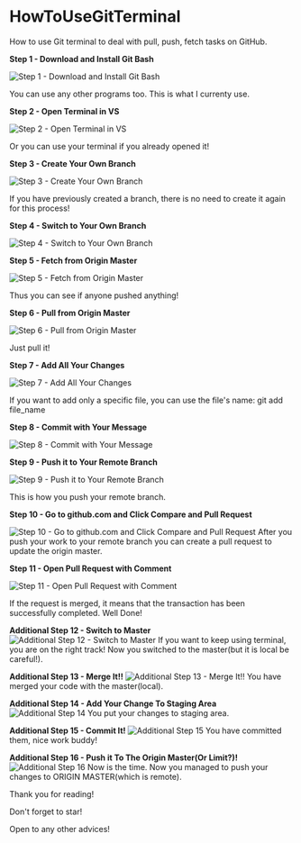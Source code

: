# HowToUseGitTerminal
How to use Git terminal to deal with pull, push, fetch tasks on GitHub.


**Step 1 - Download and Install Git Bash**

![Step 1 - Download and Install Git Bash](https://github.com/LovHurt/HowToUseGitTerminal/assets/137903815/387b3c6f-92d5-4121-bd25-f8c409154449)

You can use any other programs too. This is what I currenty use.


**Step 2 - Open Terminal in VS**

![Step 2 - Open Terminal in VS](https://github.com/LovHurt/HowToUseGitTerminal/assets/137903815/dbc97981-1811-4657-aaac-888cb44e118a)

Or you can use your terminal if you already opened it!


**Step 3 - Create Your Own Branch**

![Step 3 - Create Your Own Branch](https://github.com/LovHurt/HowToUseGitTerminal/assets/137903815/ca310150-d2cc-4d21-b8cc-2afaabb4aa92)

If you have previously created a branch, there is no need to create it again for this process!


**Step 4 - Switch to Your Own Branch**

![Step 4 - Switch to Your Own Branch](https://github.com/LovHurt/HowToUseGitTerminal/assets/137903815/88adf31c-c5e2-466e-8785-fba8023ec95c)


**Step 5 - Fetch from Origin Master**

![Step 5 - Fetch from Origin Master](https://github.com/LovHurt/HowToUseGitTerminal/assets/137903815/bbaba591-f9cb-4126-b7c2-df704bf7ad59)

Thus you can see if anyone pushed anything!


**Step 6 - Pull from Origin Master**

![Step 6 - Pull from Origin Master](https://github.com/LovHurt/HowToUseGitTerminal/assets/137903815/75c3e8ec-6f62-460c-bae2-45c82687792f)

Just pull it!


**Step 7 - Add All Your Changes**

![Step 7 - Add All Your Changes](https://github.com/LovHurt/HowToUseGitTerminal/assets/137903815/aa316d38-26c1-4bfa-bfd2-ceb0c5ae6e20)

If you want to add only a specific file, you can use the file's name: git add file_name


**Step 8 - Commit with Your Message**

![Step 8 - Commit with Your Message](https://github.com/LovHurt/HowToUseGitTerminal/assets/137903815/d7c21405-8fe1-460e-9797-95eba8d3bb26)


**Step 9 - Push it to Your Remote Branch**

![Step 9 - Push it to Your Remote Branch](https://github.com/LovHurt/HowToUseGitTerminal/assets/137903815/49639ba3-a5dc-4426-a97a-8c16d340e0aa)

This is how you push your remote branch.


**Step 10 - Go to github.com and Click Compare and Pull Request**

![Step 10 - Go to github.com and Click Compare and Pull Request](https://github.com/LovHurt/HowToUseGitTerminal/assets/137903815/be1d15c1-20c7-4723-8777-f9c627300339)
After you push your work to your remote branch you can create a pull request to update the origin master.

**Step 11 - Open Pull Request with Comment**

![Step 11 - Open Pull Request with Comment](https://github.com/LovHurt/HowToUseGitTerminal/assets/137903815/41c3922c-f710-448b-9174-13ef3152bcf8)

If the request is merged, it means that the transaction has been successfully completed. Well Done!


**Additional Step 12 - Switch to Master**
![Additional Step 12 - Switch to Master](https://github.com/LovHurt/HowToUseGitTerminal/assets/137903815/06c182d9-ee82-46d0-aaa9-04b38c34d457)
If you want to keep using terminal, you are on the right track! Now you switched to the master(but it is local be careful!).


**Additional Step 13 - Merge It!!**
![Additional Step 13 - Merge It!!](https://github.com/LovHurt/HowToUseGitTerminal/assets/137903815/d7210bb1-648d-4da1-88d2-2479e1d76312)
You have merged your code with the master(local).


**Additional Step 14 - Add Your Change To Staging Area**
![Additional Step 14](https://github.com/LovHurt/HowToUseGitTerminal/assets/137903815/957561cc-ad3a-4392-899b-aeade0f4dd7e)
You put your changes to staging area.


**Additional Step 15 - Commit It!**
![Additional Step 15](https://github.com/LovHurt/HowToUseGitTerminal/assets/137903815/1ba44888-391a-441c-af29-147261df8e0d)
You have committed them, nice work buddy!


**Additional Step 16 - Push it To The Origin Master(Or Limit?)!**
![Additional Step 16](https://github.com/LovHurt/HowToUseGitTerminal/assets/137903815/6e15f382-76af-4134-be10-af44cdf99cee)
Now is the time. Now you managed to push your changes to ORIGIN MASTER(which is remote).



Thank you for reading!

Don't forget to star!

Open to any other advices!
